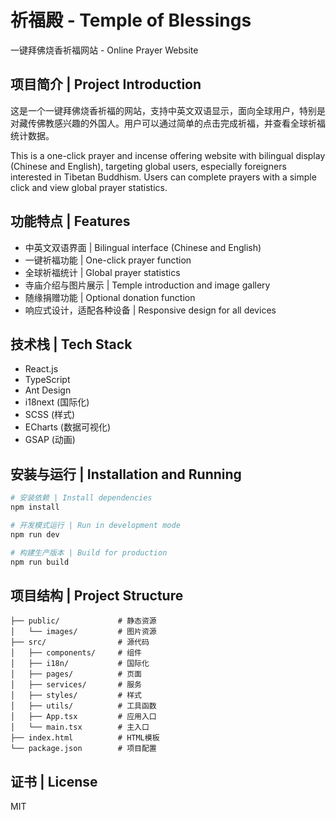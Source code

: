 # 祈福殿 - Temple of Blessings

一键拜佛烧香祈福网站 - Online Prayer Website

## 项目简介 | Project Introduction

这是一个一键拜佛烧香祈福的网站，支持中英文双语显示，面向全球用户，特别是对藏传佛教感兴趣的外国人。用户可以通过简单的点击完成祈福，并查看全球祈福统计数据。

This is a one-click prayer and incense offering website with bilingual display (Chinese and English), targeting global users, especially foreigners interested in Tibetan Buddhism. Users can complete prayers with a simple click and view global prayer statistics.

## 功能特点 | Features

- 中英文双语界面 | Bilingual interface (Chinese and English)
- 一键祈福功能 | One-click prayer function
- 全球祈福统计 | Global prayer statistics
- 寺庙介绍与图片展示 | Temple introduction and image gallery
- 随缘捐赠功能 | Optional donation function
- 响应式设计，适配各种设备 | Responsive design for all devices

## 技术栈 | Tech Stack

- React.js
- TypeScript
- Ant Design
- i18next (国际化)
- SCSS (样式)
- ECharts (数据可视化)
- GSAP (动画)

## 安装与运行 | Installation and Running

```bash
# 安装依赖 | Install dependencies
npm install

# 开发模式运行 | Run in development mode
npm run dev

# 构建生产版本 | Build for production
npm run build
```

## 项目结构 | Project Structure

```
├── public/             # 静态资源
│   └── images/         # 图片资源
├── src/                # 源代码
│   ├── components/     # 组件
│   ├── i18n/           # 国际化
│   ├── pages/          # 页面
│   ├── services/       # 服务
│   ├── styles/         # 样式
│   ├── utils/          # 工具函数
│   ├── App.tsx         # 应用入口
│   └── main.tsx        # 主入口
├── index.html          # HTML模板
└── package.json        # 项目配置
```

## 证书 | License

MIT
